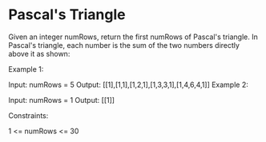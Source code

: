 # Pascal's Triangle #

Given an integer numRows, return the first numRows of Pascal's triangle.
In Pascal's triangle, each number is the sum of the two numbers directly above it as shown:


Example 1:

Input: numRows = 5
Output: [[1],[1,1],[1,2,1],[1,3,3,1],[1,4,6,4,1]]
Example 2:

Input: numRows = 1
Output: [[1]]
 

Constraints:

1 <= numRows <= 30
